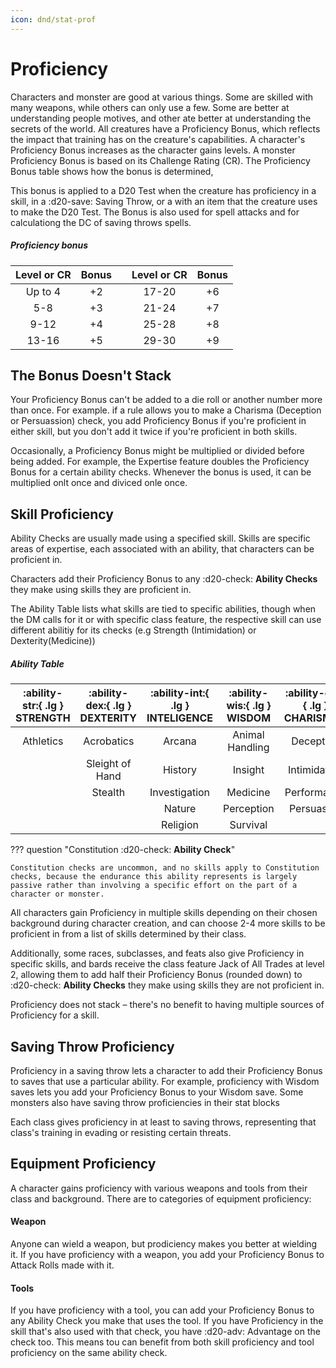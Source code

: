 ```yaml
---
icon: dnd/stat-prof
---
```


# Proficiency

Characters and monster are good at various things. Some are skilled with many weapons, while others can only use a few. Some are better at understanding people motives, and other ate better at understanding the secrets of the world. All creatures have a Proficiency Bonus, which reflects the impact that training has on the creature's capabilities. A character's Proficiency Bonus increases as the character gains levels. A monster Proficiency Bonus is based on its Challenge Rating (CR). The Proficiency Bonus table shows how the bonus is determined,

This bonus is applied to a D20 Test when the creature has proficiency in a skill, in a :d20-save: Saving Throw, or a with an item that the creature uses to make the D20 Test. The Bonus is also used for spell attacks and for calculationg the DC of saving throws spells.

##### Proficiency bonus

| Level or CR | Bonus | | Level or CR | Bonus |
|:-:|:-:|---|:-:|:-:|
| Up to 4 | +2 | | 17-20 | +6 |
| 5-8 | +3 | | 21-24 | +7 |
| 9-12 | +4 | | 25-28 | +8 |
| 13-16| +5 | | 29-30 | +9 |

## The Bonus Doesn't Stack

Your Proficiency Bonus can't be added to a die roll or another number more than once. For example. if a rule allows you to make a Charisma (Deception or Persuassion) check, you add Proficiency Bonus if you're proficient in either skill, but you don't add it twice if you're proficient in both skills.

Occasionally, a Proficiency Bonus might be multiplied or divided before being added. For example, the Expertise feature doubles the Proficiency Bonus for a certain ability checks. Whenever the bonus is used, it can be multiplied onlt once and diviced onle once.

## Skill Proficiency

Ability Checks are usually made using a specified skill. Skills are specific areas of expertise, each associated with an ability, that characters can be proficient in.

Characters add their Proficiency Bonus to any :d20-check: **Ability Checks** they make using skills they are proficient in. 

The Ability Table lists what skills are tied to specific abilities, though when the DM calls for it or with specific class feature, the respective skill can use different abilitiy for its checks (e.g Strength (Intimidation) or Dexterity(Medicine))

##### Ability Table

| **:ability-str:{ .lg  } STRENGTH** | **:ability-dex:{ .lg  } DEXTERITY** | **:ability-int:{ .lg  } INTELIGENCE** | **:ability-wis:{ .lg  } WISDOM** | **:ability-cha:{ .lg  } CHARISMNA** |
|:---:|:---:|:---:|:---:|:---:|
| Athletics | Acrobatics | Arcana | Animal Handling | Deception |
|  | Sleight of Hand | History | Insight | Intimidation |
|  | Stealth | Investigation | Medicine | Performance |
|  |  | Nature | Perception | Persuasion |
|  |  | Religion | Survival |  |

??? question "Constitution :d20-check: **Ability Check**"

    Constitution checks are uncommon, and no skills apply to Constitution checks, because the endurance this ability represents is largely passive rather than involving a specific effort on the part of a character or monster.

All characters gain Proficiency in multiple skills depending on their chosen background during character creation, and can choose 2-4 more skills to be proficient in from a list of skills determined by their class.

Additionally, some races, subclasses, and feats also give Proficiency in specific skills, and bards receive the class feature Jack of All Trades at level 2, allowing them to add half their Proficiency Bonus (rounded down) to :d20-check: **Ability Checks** they make using skills they are not proficient in.

Proficiency does not stack – there's no benefit to having multiple sources of Proficiency for a skill.

## Saving Throw Proficiency

Proficiency in a saving throw lets a character to add their Proficiency Bonus to saves that use a particular ability. For example, proficiency with Wisdom saves lets you add your Proficiency Bonus to your Wisdom save. Some monsters also have saving throw proficiencies in their stat blocks

Each class gives proficiency in at least to saving throws, representing that class's training in evading or resisting certain threats.

## Equipment Proficiency

A character gains proficiency with various weapons and tools from their class and background. There are to categories of equipment proficiency:

#### Weapon

Anyone can wield a weapon, but prodiciency makes you better at wielding it. If you have proficiency with a weapon, you add your Proficiency Bonus to Attack Rolls made with it.

#### Tools

If you have proficiency with a tool, you can add your Proficiency Bonus to any Ability Check you make that uses the tool. If you have Proficiency in the skill that's also used with that check, you have :d20-adv: Advantage on the check too. This means tou can benefit from both skill proficiency and tool proficiency on the same ability check.
